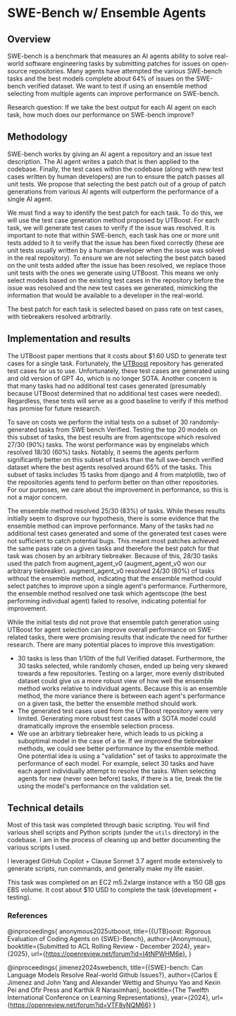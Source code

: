 # SWE-Bench w/ Ensemble Agents

## Overview

SWE-bench is a benchmark that measures an AI agents ability to solve real-world software engineering tasks by submitting patches for issues on open-source repositories. Many agents have attempted the various SWE-bench tasks and the best models complete about 64% of issues on the SWE-bench verified dataset. We want to test if using an ensemble method selecting from multiple agents can improve performance on SWE-bench. 

Research question: If we take the best output for each AI agent on each task, how much does our performance on SWE-bench improve?

## Methodology

SWE-bench works by giving an AI agent a repository and an issue text description. The AI agent writes a patch that is then applied to the codebase. Finally, the test cases within the codebase (along with new test cases written by human developers) are run to ensure the patch passes all unit tests. We propose that selecting the best patch out of a group of patch generations from various AI agents will outperform the performance of a single AI agent.

We must find a way to identify the best patch for each task. To do this, we will use the test case generation method proposed by UTBoost. For each task, we will generate test cases to verify if the issue was resolved. It is important to note that within SWE-bench, each task has one or more unit tests added to it to verify that the issue has been fixed correctly (these are unit tests usually written by a human developer when the issue was solved in the real repository). To ensure we are not selecting the best patch based on the unit tests added after the issue has been resolved, we replace those unit tests with the ones we generate using UTBoost. This means we only select models based on the existing test cases in the repository before the issue was resolved and the new test cases we generated, mimicking the information that would be available to a developer in the real-world.

The best patch for each task is selected based on pass rate on test cases, with tiebreakers resolved arbitrarily.

## Implementation and results

The UTBoost paper mentions that it costs about $1.60 USD to generate test cases for a single task. Fortunately, the [UTBoost](https://anonymous.4open.science/r/UTBoost-7224/readme.md) repository has generated test cases for us to use. Unfortunately, these test cases are generated using and old version of GPT 4o, which is no longer SOTA. Another concern is that many tasks had no additional test cases generated (presumably because UTBoost determined that no additional test cases were needed). Regardless, these tests will serve as a good baseline to verify if this method has promise for future research.

To save on costs we perform the initial tests on a subset of 30 randomly-generated tasks from SWE bench Verified. Testing the top 20 models on this subset of tasks, the best results are from agentscope which resolved 27/30 (90%) tasks. The worst performance was by enginelabs which resolved 18/30 (60%) tasks. Notably, it seems the agents perform significantly better on this subset of tasks than the full swe-bench verified dataset where the best agents resolved around 65% of the tasks. This subset of tasks includes 15 tasks from django and 4 from matplotlib, two of the repositories agents tend to perform better on than other repositories. For our purposes, we care about the improvement in performance, so this is not a major concern.

The ensemble method resolved 25/30 (83%) of tasks. While theses results initially seem to disprove our hypothesis, there is some evidence that the ensemble method can improve performance. Many of the tasks had no additional test cases generated and some of the generated test cases were not sufficient to catch potential bugs. This meant most patches achieved the same pass rate on a given tasks and therefore the best patch for that task was chosen by an arbitrary tiebreaker. Because of this, 28/30 tasks used the patch from augment_agent_v0 (augment_agent_v0 won our arbitrary tiebreaker). augment_agent_v0 resolved 24/30 (80%) of tasks without the ensemble method, indicating that the ensemble method could select patches to improve upon a single agent's performance. Furthermore, the ensemble method resolved one task which agentscope (the best performing individual agent) failed to resolve, indicating potential for improvement. 

While the initial tests did not prove that ensemble patch generation using UTBoost for agent selection can improve overall performance on SWE-related tasks, there were promising results that indicate the need for further research. There are many potential places to improve this investigation:
- 30 tasks is less than 1/10th of the full Verified dataset. Furthermore, the 30 tasks selected, while randomly chosen, ended up being very skewed towards a few repositories. Testing on a larger, more evenly distributed dataset could give us a more robust view of how well the ensemble method works relative to individual agents. Because this is an ensemble method, the more variance there is between each agent's performance on a given task, the better the ensemble method should work.
- The generated test cases used from the UTBoost repository were very limited. Generating more robust test cases with a SOTA model could dramatically improve the ensemble selection process.
- We use an arbitrary tiebreaker here, which leads to us picking a suboptimal model in the case of a tie. If we improved the tiebreaker methods, we could see better performance by the ensemble method. One potential idea is using a "validation" set of tasks to approximate the performance of each model. For example, select 30 tasks and have each agent individually attempt to resolve the tasks. When selecting agents for new (never seen before) tasks, if there is a tie, break the tie using the model's performance on the validation set. 

## Technical details

Most of this task was completed through basic scripting. You will find various shell scripts and Python scripts (under the `utils` directory) in the codebase. I am in the process of cleaning up and better documenting the various scripts I used.

I leveraged GitHub Copilot + Clause Sonnet 3.7 agent mode extensively to generate scripts, run commands, and generally make my life easier. 

This task was completed on an EC2 m5.2xlarge instance with a 150 GB gps EBS volume. It cost about $10 USD to complete the task (development + testing).

### References

@inproceedings{
    anonymous2025utboost,
    title={{UTB}oost: Rigorous Evaluation of Coding Agents on {SWE}-Bench},
    author={Anonymous},
    booktitle={Submitted to ACL Rolling Review - December 2024},
    year={2025},
    url={https://openreview.net/forum?id=I4tNPWHM6e},
}

@inproceedings{
    jimenez2024swebench,
    title={{SWE}-bench: Can Language Models Resolve Real-world Github Issues?},
    author={Carlos E Jimenez and John Yang and Alexander Wettig and Shunyu Yao and Kexin Pei and Ofir Press and Karthik R Narasimhan},
    booktitle={The Twelfth International Conference on Learning Representations},
    year={2024},
    url={https://openreview.net/forum?id=VTF8yNQM66}
}
